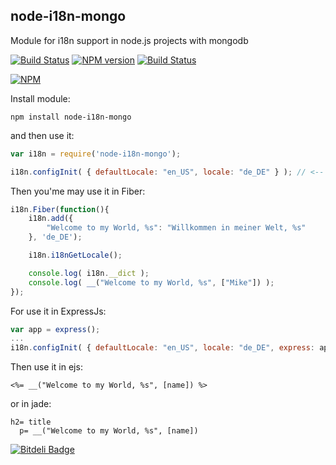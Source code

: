 node-i18n-mongo
---------

Module for i18n support in node.js projects with mongodb

[![Build Status](https://david-dm.org/gillbeits/node-i18n.png)](https://david-dm.org/gillbeits/node-i18n)
[![NPM version](https://badge.fury.io/js/node-i18n-mongo.png)](http://badge.fury.io/js/node-i18n-mongo)
[![Build Status](https://travis-ci.org/gillbeits/node-i18n.png?branch=master)](https://travis-ci.org/gillbeits/node-i18n)

[![NPM](https://nodei.co/npm/node-i18n-mongo.png?downloads=true)](https://nodei.co/npm/node-i18n-mongo/?downloads=true)

Install module:
```
npm install node-i18n-mongo
```
and then use it:
```js
var i18n = require('node-i18n-mongo');

i18n.configInit( { defaultLocale: "en_US", locale: "de_DE" } ); // <-- init config, mongo connect and global function apply
```
Then you'me may use it in Fiber:
```js
i18n.Fiber(function(){
	i18n.add({
        "Welcome to my World, %s": "Willkommen in meiner Welt, %s"
    }, 'de_DE');

    i18n.i18nGetLocale();

    console.log( i18n.__dict );
    console.log( __("Welcome to my World, %s", ["Mike"]) );
});
```
For use it in ExpressJs:
```js
var app = express();
...
i18n.configInit( { defaultLocale: "en_US", locale: "de_DE", express: app } );
```
Then use it in ejs:
```ejs
<%= __("Welcome to my World, %s", [name]) %>
```
or in jade:
```jade
h2= title
  p= __("Welcome to my World, %s", [name])
```


[![Bitdeli Badge](https://d2weczhvl823v0.cloudfront.net/gillbeits/node-i18n/trend.png)](https://bitdeli.com/free "Bitdeli Badge")

